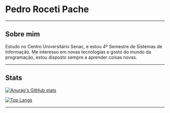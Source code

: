 # Pedro Roceti Pache
---

Sobre mim
-
Estudo no Centro Universitário Senac, e estou 4º Semestre de Sistemas de Informação. Me interesso em novas tecnologias e gosto do mundo da programação, estou disposto sempre a aprender coisas novas.

---
Stats
-
[![Anurag's GitHub stats](https://github-readme-stats.vercel.app/api?username=PacheRoceti&theme=apprentice&)](https://github.com/anuraghazra/github-readme-stats)

[![Top Langs](https://github-readme-stats.vercel.app/api/top-langs/?username=PacheRoceti&theme=apprentice)](https://github.com/anuraghazra/github-readme-stats)

---

